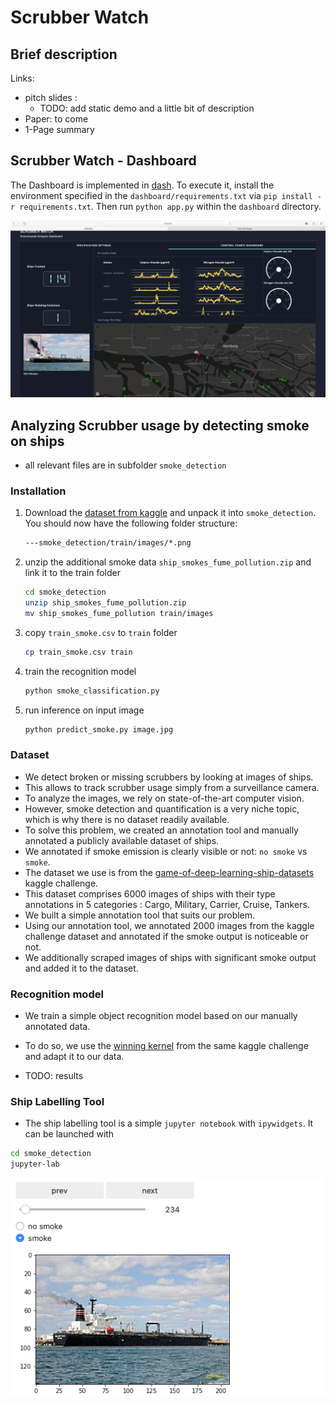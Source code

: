 # Scrubber Watch



## Brief description


Links:
* pitch slides : 
    * TODO: add static demo and a little bit of description
* Paper: to come
* 1-Page summary 


## Scrubber Watch - Dashboard

The Dashboard is implemented in [dash](https://plot.ly/dash/). To execute it, install the environment specified in the `dashboard/requirements.txt` via `pip install -r requirements.txt`. Then run `python app.py` within the `dashboard` directory. 


![dashboard demo](assets/dashboard.png "A small DEMO dashboard")


## Analyzing Scrubber usage by detecting smoke on ships

* all relevant files are in subfolder `smoke_detection`

### Installation

1. Download the [dataset from kaggle](https://www.kaggle.com/arpitjain007/game-of-deep-learning-ship-datasets/) and unpack it into `smoke_detection`. 
You should now have the following folder structure:
    ```bash
    ---smoke_detection/train/images/*.png
    ```

2. unzip the additional smoke data `ship_smokes_fume_pollution.zip` and link it to the train folder
    ```bash
    cd smoke_detection
    unzip ship_smokes_fume_pollution.zip
    mv ship_smokes_fume_pollution train/images
    ```

2. copy `train_smoke.csv` to `train` folder
    ```bash
    cp train_smoke.csv train
    ```

3. train the recognition model
    ```bash
    python smoke_classification.py
    ```

4. run inference on input image
    ```bash
    python predict_smoke.py image.jpg
    ```

    
### Dataset

* We detect broken or missing scrubbers by looking at images of ships.
* This allows to track scrubber usage simply from a surveillance camera.
* To analyze the images, we rely on state-of-the-art computer vision. 
* However, smoke detection and quantification is a very niche topic, which is why there is no dataset readily available.
* To solve this problem, we created an annotation tool and manually annotated a publicly available dataset of ships.
* We annotated if smoke emission is clearly visible or not: `no smoke` vs `smoke`.
* The dataset we use is from the [game-of-deep-learning-ship-datasets](https://www.kaggle.com/arpitjain007/game-of-deep-learning-ship-datasets) kaggle challenge.
* This dataset comprises 6000 images of ships with their type annotations in 5 categories : Cargo, Military, Carrier, Cruise, Tankers. 
* We built a simple annotation tool that suits our problem. 
* Using our annotation tool, we annotated 2000 images from the kaggle challenge dataset and annotated if the smoke output is noticeable or not. 
* We additionally scraped images of ships with significant smoke output and added it to the dataset.


### Recognition model

* We train a simple object recognition model based on our manually annotated data.
* To do so, we use the [winning kernel](https://www.kaggle.com/sandeeppat/ship-classification-top-3-5-kernel) from the same kaggle challenge and adapt it to our data.


* TODO: results



### Ship Labelling Tool

* The ship labelling tool is a simple `jupyter notebook` with `ipywidgets`. It can be launched with
```bash
cd smoke_detection
jupyter-lab
```

![annotation tool demo](assets/annotation_tool.png "Our self-build annotation tool.")


